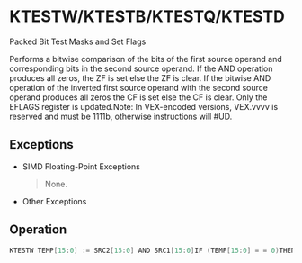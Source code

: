 # KTESTW/KTESTB/KTESTQ/KTESTD

Packed Bit Test Masks and Set Flags

Performs a bitwise comparison of the bits of the first source operand and corresponding bits in the second source operand.
If the AND operation produces all zeros, the ZF is set else the ZF is clear.
If the bitwise AND operation of the inverted first source operand with the second source operand produces all zeros the CF is set else the CF is clear.
Only the EFLAGS register is updated.Note: In VEX-encoded versions, VEX.vvvv is reserved and must be 1111b, otherwise instructions will #UD.

## Exceptions

- SIMD Floating-Point Exceptions
  > None.
- Other Exceptions

## Operation

```C
KTESTW TEMP[15:0] := SRC2[15:0] AND SRC1[15:0]IF (TEMP[15:0] = = 0)THEN ZF :=1;ELSE ZF := 0;FI;TEMP[15:0] := SRC2[15:0] AND NOT SRC1[15:0]IF (TEMP[15:0] = = 0)THEN CF :=1;ELSE CF := 0;FI;AF := OF := PF := SF := 0;KTESTB TEMP[7:0] := SRC2[7:0] AND SRC1[7:0]IF (TEMP[7:0] = = 0)THEN ZF :=1;ELSE ZF := 0;FI;TEMP[7:0] := SRC2[7:0] AND NOT SRC1[7:0]IF (TEMP[7:0] = = 0)THEN CF :=1;ELSE CF := 0;FI;AF := OF := PF := SF :=KTESTQ TEMP[63:0] := SRC2[63:0] AND SRC1[63:0]IF (TEMP[63:0] = = 0)THEN ZF :=1;ELSE ZF := 0;FI;TEMP[63:0] := SRC2[63:0] AND NOT SRC1[63:0]IF (TEMP[63:0] = = 0)THEN CF :=1;ELSE CF := 0;FI;AF := OF := PF := SF := 0;KTESTD TEMP[31:0] := SRC2[31:0] AND SRC1[31:0]IF (TEMP[31:0] = = 0)THEN ZF :=1;ELSE ZF := 0;FI;TEMP[31:0] := SRC2[31:0] AND NOT SRC1[31:0]IF (TEMP[31:0] = = 0)THEN CF :=1;ELSE CF := 0;FI;AF := OF := PF := SF := 0;Intel C/C++ Compiler Intrinsic Equivalent
```
